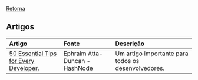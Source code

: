 [Retorna](../README.md)

## Artigos

| Artigo                                                                                                         | Fonte                          | Descrição                                           |
|:---------------------------------------------------------------------------------------------------------------|:-------------------------------|:----------------------------------------------------|
| [50 Essential Tips for Every Developer.](https://dephraiim.hashnode.dev/50-essential-tips-for-every-developer) | Ephraim Atta-Duncan - HashNode | Um artigo importante para todos os desenvolvedores. |